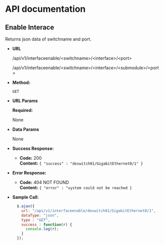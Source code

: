 # API documentation

**Enable Interace**
----
  Returns json data of switchname and port.

* **URL**

  /api/v1/interfaceenable/\<switchname\>/\<interface\>/\<port\>
  
  /api/v1/interfaceenable/\<switchname\>/\<interface\>/\<submodule\>/\<port\>
  

* **Method:**

  `GET`
  
*  **URL Params**

   **Required:**
 
   None

* **Data Params**

  None

* **Success Response:**

  * **Code:** 200 <br />
    **Content:** `{ "success" : "deswitch01/GigabitEthernet0/1" }`
 
* **Error Response:**

  * **Code:** 404 NOT FOUND <br />
    **Content:** `{ "error" : "system could not be reached }`


* **Sample Call:**

  ```javascript
    $.ajax({
      url: "/api/v1/interfaceenable/deswitch01/GigabitEthernet0/1",
      dataType: "json",
      type : "GET",
      success : function(r) {
        console.log(r);
      }
    });
  ```
